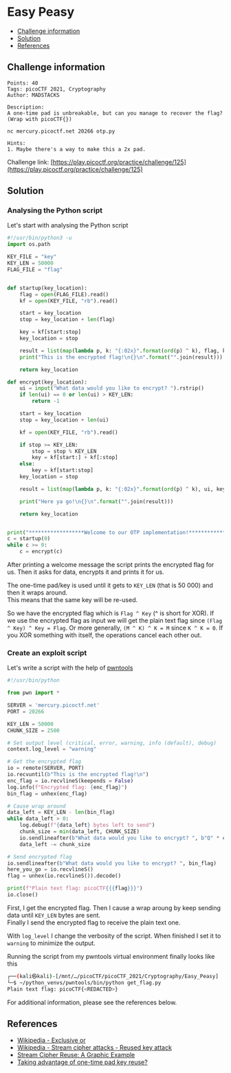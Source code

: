 # Easy Peasy

- [Challenge information](#challenge-information)
- [Solution](#solution)
- [References](#references)

## Challenge information
```
Points: 40
Tags: picoCTF 2021, Cryptography
Author: MADSTACKS

Description:
A one-time pad is unbreakable, but can you manage to recover the flag? 
(Wrap with picoCTF{}) 

nc mercury.picoctf.net 20266 otp.py

Hints:
1. Maybe there's a way to make this a 2x pad.
```
Challenge link: [https://play.picoctf.org/practice/challenge/125](https://play.picoctf.org/practice/challenge/125)

## Solution

### Analysing the Python script

Let's start with analysing the Python script
```python
#!/usr/bin/python3 -u
import os.path

KEY_FILE = "key"
KEY_LEN = 50000
FLAG_FILE = "flag"


def startup(key_location):
	flag = open(FLAG_FILE).read()
	kf = open(KEY_FILE, "rb").read()

	start = key_location
	stop = key_location + len(flag)

	key = kf[start:stop]
	key_location = stop

	result = list(map(lambda p, k: "{:02x}".format(ord(p) ^ k), flag, key))
	print("This is the encrypted flag!\n{}\n".format("".join(result)))

	return key_location

def encrypt(key_location):
	ui = input("What data would you like to encrypt? ").rstrip()
	if len(ui) == 0 or len(ui) > KEY_LEN:
		return -1

	start = key_location
	stop = key_location + len(ui)

	kf = open(KEY_FILE, "rb").read()

	if stop >= KEY_LEN:
		stop = stop % KEY_LEN
		key = kf[start:] + kf[:stop]
	else:
		key = kf[start:stop]
	key_location = stop

	result = list(map(lambda p, k: "{:02x}".format(ord(p) ^ k), ui, key))

	print("Here ya go!\n{}\n".format("".join(result)))

	return key_location


print("******************Welcome to our OTP implementation!******************")
c = startup(0)
while c >= 0:
	c = encrypt(c)
```

After printing a welcome message the script prints the encrypted flag for us. Then it asks for data, encrypts it and prints it for us.

The one-time pad/key is used until it gets to `KEY_LEN` (that is 50 000) and then it wraps around.  
This means that the same key will be re-used.

So we have the encrypted flag which is `Flag ^ Key` (^ is short for XOR). If we use the encrypted flag as input we will get the plain text flag since `(Flag ^ Key) ^ Key = Flag`. 
Or more generally, `(M ^ K) ^ K = M` since `K ^ K = 0`. If you XOR something with itself, the operations cancel each other out.

### Create an exploit script

Let's write a script with the help of [pwntools](https://docs.pwntools.com/en/stable/index.html)
```python
#!/usr/bin/python

from pwn import *

SERVER = 'mercury.picoctf.net'
PORT = 20266

KEY_LEN = 50000
CHUNK_SIZE = 2500

# Set output level (critical, error, warning, info (default), debug)
context.log_level = "warning"

# Get the encrypted flag
io = remote(SERVER, PORT)
io.recvuntil(b"This is the encrypted flag!\n")
enc_flag = io.recvlineS(keepends = False)
log.info(f"Encrypted flag: {enc_flag}")
bin_flag = unhex(enc_flag)

# Cause wrap around
data_left = KEY_LEN - len(bin_flag)
while data_left > 0:
    log.debug(f"{data_left} bytes left to send")
    chunk_size = min(data_left, CHUNK_SIZE)
    io.sendlineafter(b"What data would you like to encrypt? ", b"Q" * chunk_size)
    data_left -= chunk_size

# Send encrypted flag
io.sendlineafter(b"What data would you like to encrypt? ", bin_flag)
here_you_go = io.recvlineS()
flag = unhex(io.recvlineS()).decode()

print(f"Plain text flag: picoCTF{{{flag}}}")
io.close()
```

First, I get the encrypted flag. Then I cause a wrap aroung by keep sending data until `KEY_LEN` bytes are sent.  
Finally I send the encrypted flag to receive the plain text one.

With `log_level` I change the verbosity of the script. When finished I set it to `warning` to minimize the output.

Running the script from my pwntools virtual environment finally looks like this
```bash
┌──(kali㉿kali)-[/mnt/…/picoCTF/picoCTF_2021/Cryptography/Easy_Peasy]
└─$ ~/python_venvs/pwntools/bin/python get_flag.py
Plain text flag: picoCTF{<REDACTED>}
```

For additional information, please see the references below.

## References

- [Wikipedia - Exclusive or](https://en.wikipedia.org/wiki/Exclusive_or)
- [Wikipedia - Stream cipher attacks - Reused key attack](https://en.wikipedia.org/wiki/Stream_cipher_attacks#Reused_key_attack)
- [Stream Cipher Reuse: A Graphic Example](https://cryptosmith.com/2008/05/31/stream-reuse/)
- [Taking advantage of one-time pad key reuse?](https://crypto.stackexchange.com/questions/59/taking-advantage-of-one-time-pad-key-reuse)
